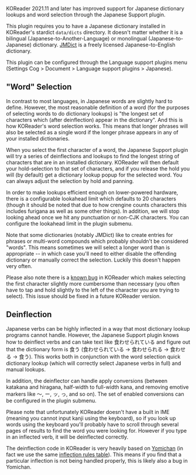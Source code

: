 KOReader 2021.11 and later has improved support for Japanese dictionary lookups and word selection through the Japanese Support plugin.

This plugin requires you to have a Japanese dictionary installed in KOReader's stardict `data/dicts` directory. It doesn't matter whether it is a bilingual (Japanese-to-Another-Language) or monolingual (Japanese-to-Japanese) dictionary. [JMDict](https://www.edrdg.org/wiki/index.php/JMdict-EDICT_Dictionary_Project) is a freely licensed Japanese-to-English dictionary.

This plugin can be configured through the Language support plugins menu (Settings Cog > Document > Language support plugins > Japanese). 

## "Word" Selection ##

In contrast to most languages, in Japanese words are slightly hard to define. However, the most reasonable definition of a word (for the purposes of selecting words to do dictionary lookups) is "the longest set of characters which (after deinflection) appear in the dictionary". And this is how KOReader's word selection works. This means that longer phrases will also be selected as a single word if the longer phrase appears in any of your installed dictionaries.

When you select the first character of a word, the Japanese Support plugin will try a series of deinflections and lookups to find the longest string of characters that are in an installed dictionary. KOReader will then default your hold-selection to that set of characters, and if you release the hold you will (by default) get a dictionary lookup popup for the selected word. You can always adjust the selection by hold and panning.

In order to make lookups efficient enough on lower-powered hardware, there is a configurable lookahead limit which defaults to 20 characters (though it should be noted that due to how crengine counts characters this includes furigana as well as some other things). In addition, we will stop looking ahead once we hit any punctuation or non-CJK characters. You can configure the lookahead limit in the plugin submenu.

Note that some dictionaries (notably JMDict) like to create entries for phrases or multi-word compounds which probably shouldn't be considered "words". This means sometimes we will select a longer word than is appropriate -- in which case you'll need to either disable the offending dictionary or manually correct the selection. Luckily this doesn't happen very often.

Please also note there is a [known bug](https://github.com/koreader/koreader/issues/8619) in KOReader which makes selecting the first character slightly more cumbersome than necessary (you often have to tap and hold slightly to the left of the character you are trying to select). This issue should be fixed in a future KOReader version.

## Deinflection ##

Japanese verbs can be highly inflected in a way that most dictionary lookup programs cannot handle. However, the Japanese Support plugin knows how to deinflect verbs and can take text like 食わせられている and figure out that the dictionary form is 食う (食わせられている -> 食わせられる -> 食わせる -> 食う). This works both in conjunction with the word selection quick dictionary lookup (which will correctly select Japanese verbs in full) and manual lookups.

In addition, the deinflector can handle apply conversions (between katakana and hiragana, half-width to full-width kana, and removing emotive markers like 〜, ー, ッ, っ, and so on). The set of enabled conversions can be configured in the plugin submenu.

Please note that unfortunately KOReader doesn't have a built in IME (meaning you cannot input kanji using the keyboard), so if you look up words using the keyboard you'll probably have to scroll through several pages of results to find the word you were looking for. However if you type in an inflected verb, it will be deinflected correctly.

The deinflection code in KOReader is very heavily based on [Yomichan](https://github.com/FooSoft/yomichan) (in fact we use the same [inflection rules table](https://github.com/FooSoft/yomichan/blob/master/ext/data/deinflect.json)). This means if you find that a particular inflection is not being handled properly, this is likely also a bug in Yomichan.